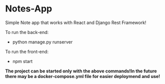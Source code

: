 # Notes-App


Simple Note app that works with React and Django Rest Framework!

To run the back-end:
  - python manage.py runserver

To run the front-end:
  - npm start

**The project can be started only with the above commands!In the future there may be a docker-compose.yml file for easier deploymend and use!**
